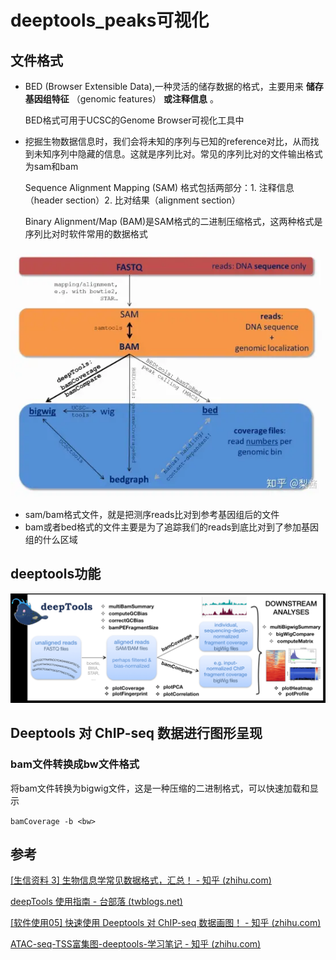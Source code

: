 # deeptools_peaks可视化

## 文件格式

* BED (Browser Extensible Data),一种灵活的储存数据的格式，主要用来 **储存基因组特征** （genomic features） **或注释信息** 。

  BED格式可用于UCSC的Genome Browser可视化工具中
* 挖掘生物数据信息时，我们会将未知的序列与已知的reference对比，从而找到未知序列中隐藏的信息。这就是序列比对。常见的序列比对的文件输出格式为sam和bam

  Sequence Alignment Mapping (SAM) 格式包括两部分：1. 注释信息（header section）2. 比对结果（alignment section）

  Binary Alignment/Map (BAM)是SAM格式的二进制压缩格式，这两种格式是序列比对时软件常用的数据格式

![1694860955483](image/index/1694860955483.png)

* sam/bam格式文件，就是把测序reads比对到参考基因组后的文件
* bam或者bed格式的文件主要是为了追踪我们的reads到底比对到了参加基因组的什么区域

## deeptools功能

![1694859369228](image/index/1694859369228.png "deeptools模块流程图")

## Deeptools 对 ChIP-seq 数据进行图形呈现

### bam文件转换成bw文件格式

将bam文件转换为bigwig文件，这是一种压缩的二进制格式，可以快速加载和显示

`bamCoverage -b <bw> `

## 参考

[[生信资料 3] 生物信息学常见数据格式，汇总！ - 知乎 (zhihu.com)](https://zhuanlan.zhihu.com/p/67402565)

[deepTools 使用指南 - 台部落 (twblogs.net)](https://www.twblogs.net/a/5cc19761bd9eee3aed7895c3)

[[软件使用05] 快速使用 Deeptools 对 ChIP-seq 数据画图！ - 知乎 (zhihu.com)](https://zhuanlan.zhihu.com/p/166282791)

[ATAC-seq-TSS富集图-deeptools-学习笔记 - 知乎 (zhihu.com)](https://zhuanlan.zhihu.com/p/434546334)

